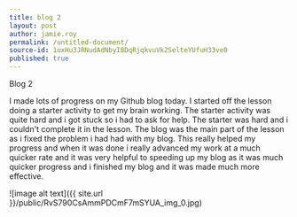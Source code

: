 ```yaml
---
title: blog 2
layout: post
author: jamie.roy
permalink: /untitled-document/
source-id: 1uxHu3JRNudAdNbyIBDqRjqkvuVk2SelteYUfuH33ve0
published: true
---
```

Blog 2

I made lots of progress on my Github blog today. I started off the lesson doing a starter activity to get my brain working. The starter activity was quite hard and i got stuck so i had to ask for help. The starter was hard and i couldn't complete it in the lesson. The blog was the main part of the lesson as i fixed the problem i had had with my blog. This really helped my progress and when it was done i really advanced my work at a much quicker rate and it was very helpful to speeding up my blog as it was much quicker progress and i finished my blog and it was made much more effective.

![image alt text]({{ site.url }}/public/RvS790CsAmmPDCmF7mSYUA_img_0.jpg)

